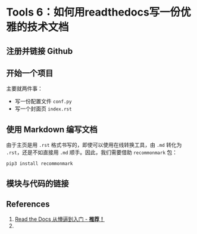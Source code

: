 # Tools 6：如何用readthedocs写一份优雅的技术文档

## 注册并链接 Github

## 开始一个项目

主要就两件事：
- 写一份配置文件 `conf.py`
- 写一个封面页 `index.rst`

## 使用 Markdown 编写文档
由于主页是用 `.rst` 格式书写的，即使可以使用在线转换工具，由 `.md` 转化为 `.rst`，还是不如直接用 `.md` 顺手。因此，我们需要借助 `recommonmark` 包：
```
pip3 install recommonmark
```



## 模块与代码的链接


## References
1. [Read the Docs 从懵逼到入门 - **推荐！**](https://blog.csdn.net/lu_embedded/article/details/109006380)
2. 
